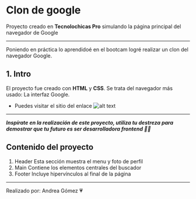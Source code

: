 # Clon de google
Proyecto creado en **Tecnolochicas Pro** simulando la página principal del navegador de Google
*****
Poniendo en práctica lo aprendidoé  en el bootcam logré realizar un clon del navegador Google.
## 1. Intro
El proyecto fue creado con **HTML** y **CSS**. Se trata del navegador más usado: La interfaz  Google.
* Puedes visitar el sitio del enlace
![alt text](https://blog.sitioshispanos.com/wp-content/uploads/2021/05/Captura-de-Pantalla-2021-05-27-a-las-14.32.52.png)
***
***Inspírate en la realización de este proyecto, utiliza tu destreza para demostrar que tu futuro es ser desarrolladora frontend 💪🏻***
## Contenido del proyecto
1. Header
Esta sección muestra el menu y foto de perfil
2. Main
Contiene los elementos centrales del buscador
3. Footer
Incluye hipervínculos al final de la página
***
Realizado por: Andrea Gómez 💗
